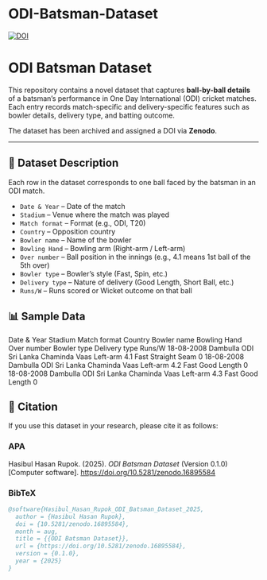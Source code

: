 # ODI-Batsman-Dataset

[![DOI](https://zenodo.org/badge/1040193478.svg)](https://doi.org/10.5281/zenodo.16895583)

# ODI Batsman Dataset

This repository contains a novel dataset that captures **ball-by-ball details** of a batsman’s performance in One Day International (ODI) cricket matches.  
Each entry records match-specific and delivery-specific features such as bowler details, delivery type, and batting outcome.  

The dataset has been archived and assigned a DOI via **Zenodo**.  

---

## 📂 Dataset Description
Each row in the dataset corresponds to one ball faced by the batsman in an ODI match.
- `Date & Year` – Date of the match
- `Stadium` – Venue where the match was played
- `Match format` – Format (e.g., ODI, T20)
- `Country` – Opposition country
- `Bowler name` – Name of the bowler
- `Bowling Hand` – Bowling arm (Right-arm / Left-arm)
- `Over number` – Ball position in the innings (e.g., 4.1 means 1st ball of the 5th over)
- `Bowler type` – Bowler’s style (Fast, Spin, etc.)
- `Delivery type` – Nature of delivery (Good Length, Short Ball, etc.)
- `Runs/W` – Runs scored or Wicket outcome on that ball

## 📊 Sample Data
Date & Year   Stadium   Match format   Country     Bowler name     Bowling Hand   Over number   Bowler type   Delivery type     Runs/W
18-08-2008    Dambulla  ODI            Sri Lanka   Chaminda Vaas   Left-arm       4.1           Fast          Straight Seam     0
18-08-2008    Dambulla  ODI            Sri Lanka   Chaminda Vaas   Left-arm       4.2           Fast          Good Length       0
18-08-2008    Dambulla  ODI            Sri Lanka   Chaminda Vaas   Left-arm       4.3           Fast          Good Length       0


## 📖 Citation

If you use this dataset in your research, please cite it as follows:

### APA
Hasibul Hasan Rupok. (2025). *ODI Batsman Dataset* (Version 0.1.0) [Computer software]. https://doi.org/10.5281/zenodo.16895584

### BibTeX
```bibtex
@software{Hasibul_Hasan_Rupok_ODI_Batsman_Dataset_2025,
  author = {Hasibul Hasan Rupok},
  doi = {10.5281/zenodo.16895584},
  month = aug,
  title = {{ODI Batsman Dataset}},
  url = {https://doi.org/10.5281/zenodo.16895584},
  version = {0.1.0},
  year = {2025}
} 


